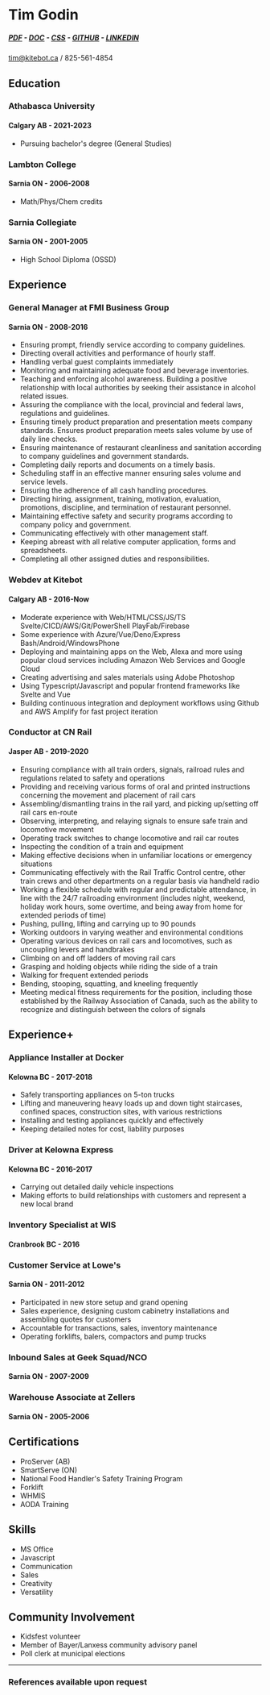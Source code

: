 # Tim Godin

##### [PDF](https://deathmettastorage.s3.us-west-2.amazonaws.com/files/TimGodinResume2021.pdf) - [DOC](https://deathmettastorage.s3.us-west-2.amazonaws.com/files/TimGodinResume2021.docx) - [CSS](https://metta.d3nbkc9rp0l6tb.amplifyapp.com/resume) - [GITHUB](https://github.com/6vx) - [LINKEDIN](https://www.linkedin.com/in/godini/)

tim@kitebot.ca / 825-561-4854

## Education

### Athabasca University
#### Calgary AB - 2021-2023
- Pursuing bachelor's degree (General Studies)

### Lambton College 
#### Sarnia ON - 2006-2008
- Math/Phys/Chem credits

### Sarnia Collegiate 
#### Sarnia ON - 2001-2005

- High School Diploma (OSSD)

## Experience

### General Manager at FMI Business Group
#### Sarnia ON - 2008-2016

- Ensuring prompt, friendly service according to company guidelines.
- Directing overall activities and performance of hourly staff.
- Handling verbal guest complaints immediately
- Monitoring and maintaining adequate food and beverage inventories.
- Teaching and enforcing alcohol awareness. Building a positive relationship with local authorities by seeking their assistance in alcohol related issues.
- Assuring the compliance with the local, provincial and federal laws, regulations and guidelines.
- Ensuring timely product preparation and presentation meets company standards. Ensures product preparation meets sales volume by use of daily line checks.
- Ensuring maintenance of restaurant cleanliness and sanitation according to company guidelines and government standards.
- Completing daily reports and documents on a timely basis.
- Scheduling staff in an effective manner ensuring sales volume and service levels.
- Ensuring the adherence of all cash handling procedures.
- Directing hiring, assignment, training, motivation, evaluation, promotions, discipline, and termination of restaurant personnel.
- Maintaining effective safety and security programs according to company policy and government.
- Communicating effectively with other management staff.
- Keeping abreast with all relative computer application, forms and spreadsheets.
- Completing all other assigned duties and responsibilities.

### Webdev at Kitebot
#### Calgary AB - 2016-Now

- Moderate experience with Web/HTML/CSS/JS/TS Svelte/CICD/AWS/Git/PowerShell PlayFab/Firebase
- Some experience with Azure/Vue/Deno/Express Bash/Android/WindowsPhone
- Deploying and maintaining apps on the Web, Alexa and more using popular cloud services including Amazon Web Services and Google Cloud
- Creating advertising and sales materials using Adobe Photoshop
- Using Typescript/Javascript and popular frontend frameworks like Svelte and Vue
- Building continuous integration and deployment workflows using Github and AWS Amplify for fast project iteration

### Conductor at CN Rail
#### Jasper AB - 2019-2020

- Ensuring compliance with all train orders, signals, railroad rules and regulations related to safety and operations
- Providing and receiving various forms of oral and printed instructions concerning the movement and placement of rail cars
- Assembling/dismantling trains in the rail yard, and picking up/setting off rail cars en-route
- Observing, interpreting, and relaying signals to ensure safe train and locomotive movement
- Operating track switches to change locomotive and rail car routes
- Inspecting the condition of a train and equipment
- Making effective decisions when in unfamiliar locations or emergency situations
- Communicating effectively with the Rail Traffic Control centre, other train crews and other departments on a regular basis via handheld radio
- Working a flexible schedule with regular and predictable attendance, in line with the 24/7 railroading environment (includes night, weekend, holiday work hours, some overtime, and being away from home for extended periods of time)
- Pushing, pulling, lifting and carrying up to 90 pounds
- Working outdoors in varying weather and environmental conditions
- Operating various devices on rail cars and locomotives, such as uncoupling levers and handbrakes
- Climbing on and off ladders of moving rail cars
- Grasping and holding objects while riding the side of a train
- Walking for frequent extended periods
- Bending, stooping, squatting, and kneeling frequently
- Meeting medical fitness requirements for the position, including those established by the Railway Association of Canada, such as the ability to recognize and distinguish between the colors of signals

## Experience+ 

### Appliance Installer at Docker
#### Kelowna BC - 2017-2018

- Safely transporting appliances on 5-ton trucks
- Lifting and maneuvering heavy loads up and down tight staircases, confined spaces, construction sites, with various restrictions
- Installing and testing appliances quickly and effectively
- Keeping detailed notes for cost, liability purposes

### Driver at Kelowna Express
#### Kelowna BC - 2016-2017

- Carrying out detailed daily vehicle inspections
- Making efforts to build relationships with customers and represent a new local brand

### Inventory Specialist at WIS
#### Cranbrook BC - 2016

### Customer Service at Lowe's 
#### Sarnia ON - 2011-2012

- Participated in new store setup and grand opening
- Sales experience, designing custom cabinetry installations and assembling quotes for customers
- Accountable for transactions, sales, inventory maintenance
- Operating forklifts, balers, compactors and pump trucks

### Inbound Sales at Geek Squad/NCO
#### Sarnia ON - 2007-2009

### Warehouse Associate at Zellers 
#### Sarnia ON - 2005-2006

## Certifications

- ProServer (AB)
- SmartServe (ON)
- National Food Handler's Safety Training Program
- Forklift 
- WHMIS
- AODA Training

## Skills

- MS Office
- Javascript
- Communication
- Sales
- Creativity
- Versatility

## Community Involvement

- Kidsfest volunteer
- Member of Bayer/Lanxess community advisory panel
- Poll clerk at municipal elections

---

### References available upon request



